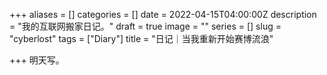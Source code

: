 +++
aliases = []
categories = []
date = 2022-04-15T04:00:00Z
description = "我的互联网搬家日记。"
draft = true
image = ""
series = []
slug = "cyberlost"
tags = ["Diary"]
title = "日记｜当我重新开始赛博流浪"

+++
明天写。